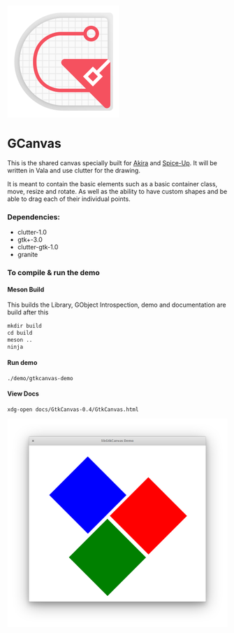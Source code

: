 ![GCanva](assets/GCanva.svg)
# GCanvas

This is the shared canvas specially built for [Akira](https://github.com/Alecaddd/Akira) and [Spice-Up](https://github.com/Philip-Scott/Spice-up). It will be written in Vala and use clutter for the drawing.

It is meant to contain the basic elements such as a basic container class, move, resize and rotate. As well as the ability to have custom shapes and be able to drag each of their individual points.

### Dependencies:

- clutter-1.0
- gtk+-3.0
- clutter-gtk-1.0
- granite

### To compile & run the demo

#### Meson Build

This builds the Library, GObject Introspection, demo and documentation are build after this

```
mkdir build
cd build
meson ..
ninja
```

#### Run demo

```
./demo/gtkcanvas-demo
```

#### View Docs

```
xdg-open docs/GtkCanvas-0.4/GtkCanvas.html
```

<p align="center">
    <img src="demo/Screenshot.png" alt="Screenshot">
</p>
